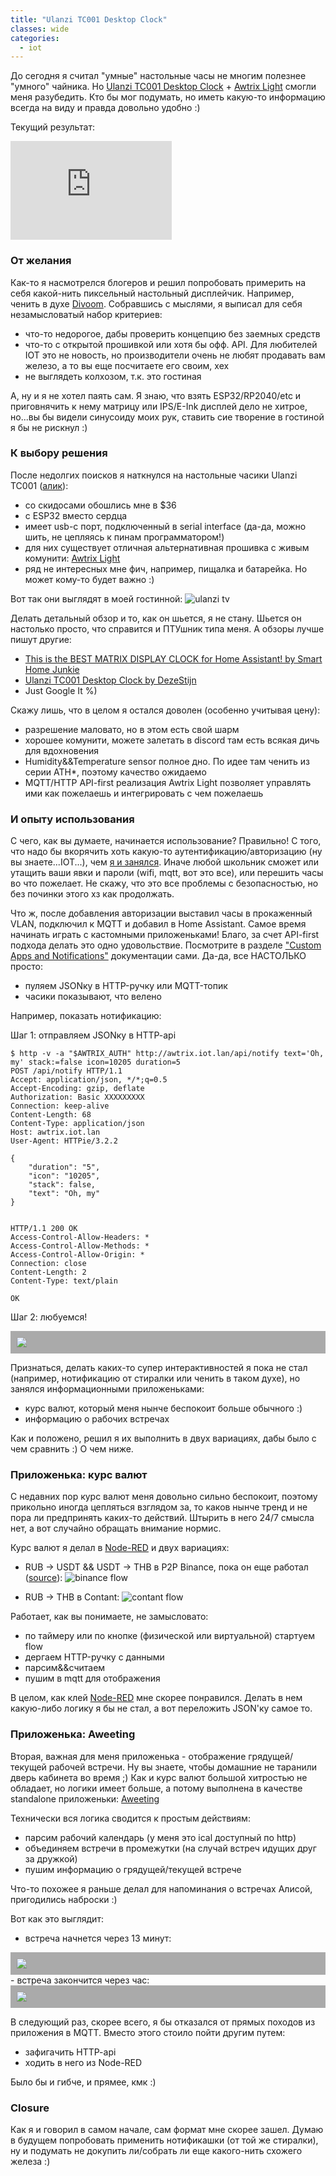 ```yaml
---
title: "Ulanzi TC001 Desktop Clock"
classes: wide
categories:
  - iot
---
```


До сегодня я считал "умные" настольные часы не многим полезнее "умного" чайника. Но [Ulanzi TC001 Desktop Clock](https://www.ulanzi.com/products/ulanzi-pixel-smart-clock-2882?ref=28e02dxl) + [Awtrix Light]( https://github.com/Blueforcer/awtrix-light) смогли меня разубедить. Кто бы мог подумать, но иметь какую-то информацию всегда на виду и правда довольно удобно :)

Текущий результат:
<iframe width="258" height="158" src="https://www.youtube.com/embed/pvxAGwRQwQc?si=GujPcP1oHneVDdre" title="YouTube video player" frameborder="0" allow="accelerometer; autoplay; clipboard-write; encrypted-media; gyroscope; picture-in-picture; web-share" allowfullscreen></iframe>

### От желания
Как-то я насмотрелся блогеров и решил попробовать примерить на себя какой-нить пиксельный настольный дисплейчик. Например, ченить в духе [Divoom](https://divoom.com/products/pixoo-64). Собравшись с мыслями, я выписал для себя незамысловатый набор критериев:
  - что-то недорогое, дабы проверить концепцию без заемных средств
  - что-то с открытой прошивкой или хотя бы офф. API. Для любителей IOT это не новость, но производители очень не любят продавать вам железо, а то вы еще посчитаете его своим, хех
  - не выглядеть колхозом, т.к. это гостиная

А, ну и я не хотел паять сам. Я знаю, что взять ESP32/RP2040/etc и приговнячить к нему матрицу или IPS/E-Ink дисплей дело не хитрое, но...вы бы видели синусоиду моих рук, ставить сие творение в гостиной я бы не рискнул  :)

### К выбору решения
После недолгих поисков я наткнулся на настольные часики Ulanzi TC001 ([алик](https://a.aliexpress.com/_mMAJRY2)):
  - со скидосами обошлись мне в $36
  - с ESP32 вместо сердца
  - имеет usb-c порт, подключенный в serial interface (да-да, можно шить, не цепляясь к пинам программатором!)
  - для них существует отличная альтернативная прошивка с живым комунити: [Awtrix Light]( https://github.com/Blueforcer/awtrix-light) 
  - ряд не интересных мне фич, например, пищалка и батарейка. Но может кому-то будет важно :)

Вот так они выглядят в моей гостинной:
![ulanzi tv](/assets/images/posts/ulanzi-tv.jpg)

Делать детальный обзор и то, как он шьется, я не стану. Шьется он настолько просто, что справится и ПТУшник типа меня. А обзоры лучше пишут другие:
  - [This is the BEST MATRIX DISPLAY CLOCK for Home Assistant! by Smart Home Junkie](https://www.smarthomejunkie.net/this-is-the-best-matrix-display-clock-for-home-assistant/)
  - [Ulanzi TC001 Desktop Clock by DezeStijn](https://sequr.be/blog/2023/03/ulanzi-tc001-desktop-clock-awtrix/)
  - Just Google It %)

Скажу лишь, что в целом я остался доволен (особенно учитывая цену):
  - разрешение маловато, но в этом есть свой шарм
  - хорошее комунити, можете залетать в discord там есть всякая дичь для вдохновения
  - Humidity&&Temperature sensor полное дно. По идее там ченить из серии ATH*, поэтому качество ожидаемо
  - MQTT/HTTP API-first реализация Awtrix Light позволяет управлять ими как пожелаешь и интегрировать с чем пожелаешь

### И опыту использования
С чего, как вы думаете, начинается использование? Правильно! С того, что надо бы вкорячить хоть какую-то аутентификацию/авторизацию (ну вы знаете...IOT...), чем [я и занялся](https://github.com/Blueforcer/awtrix-light/pull/268). Иначе любой школьник сможет или утащить ваши явки и пароли (wifi, mqtt, вот это все), или перешить часы во что пожелает. Не скажу, что это все проблемы с безопасностью, но без починки этого хз как продолжать.

Что ж, после добавления авторизации выставил часы в прокаженный VLAN, подключил к MQTT и добавил в Home Assistant.
Самое время начинать играть с кастомными приложеньками! Благо, за счет API-first подхода делать это одно удовольствие. Посмотрите в разделе ["Custom Apps and Notifications"](https://blueforcer.github.io/awtrix-light/#/api?id=custom-apps-and-notifications) документации сами. Да-да, все НАСТОЛЬКО просто:
  - пуляем JSONку в HTTP-ручку или MQTT-топик
  - часики показывают, что велено

Например, показать нотификацию:

Шаг 1: отправляем JSONку в HTTP-api
```
$ http -v -a "$AWTRIX_AUTH" http://awtrix.iot.lan/api/notify text='Oh, my' stack:=false icon=10205 duration=5
POST /api/notify HTTP/1.1
Accept: application/json, */*;q=0.5
Accept-Encoding: gzip, deflate
Authorization: Basic XXXXXXXXX
Connection: keep-alive
Content-Length: 68
Content-Type: application/json
Host: awtrix.iot.lan
User-Agent: HTTPie/3.2.2

{
    "duration": "5",
    "icon": "10205",
    "stack": false,
    "text": "Oh, my"
}


HTTP/1.1 200 OK
Access-Control-Allow-Headers: *
Access-Control-Allow-Methods: *
Access-Control-Allow-Origin: *
Connection: close
Content-Length: 2
Content-Type: text/plain

OK
```


Шаг 2: любуемся!
<div style="padding: 10px;background: #aaa;"><img src="/assets/images/posts/awtrix-notify-demo.gif"/></div>

Признаться, делать каких-то супер интерактивностей я пока не стал (например, нотификацию от стиралки или ченить в таком духе), но занялся информационными приложеньками:
  - курс валют, который меня нынче беспокоит больше обычного :)
  - информацию о рабочих встречах

Как и положено, решил я их выполнить в двух вариациях, дабы было с чем сравнить :) О чем ниже.
### Приложенька: курс валют
С недавних пор курс валют меня довольно сильно беспокоит, поэтому прикольно иногда цепляться взглядом за, то каков нынче тренд и не пора ли предпринять каких-то действий. Штырить в него 24/7 смысла нет, а вот случайно обращать внимание нормис.

Курс валют я делал в [Node-RED](https://nodered.org/) и двух вариациях:
  - RUB -> USDT && USDT -> THB в P2P Binance, пока он еще работал ([source](https://gist.github.com/buglloc/a93405ea786dfa4add584bc926406ffe)):
![binance flow](/assets/images/posts/awtrix-binance-flow.png)
  * RUB -> THB в Contant:
![contant flow](/assets/images/posts/awtrix-contact-flow.png)

Работает, как вы понимаете, не замысловато:
 - по таймеру или по кнопке (физической или виртуальной) стартуем flow
 - дергаем HTTP-ручку с данными
 - парсим&&считаем
 - пушим в mqtt для отображения

В целом, как клей [Node-RED](https://nodered.org/) мне скорее понравился. Делать в нем какую-либо логику я бы не стал, а вот переложить JSON'ку самое то.

### Приложенька: Aweeting
Вторая, важная для меня приложенька - отображение грядущей/текущей рабочей встречи. Ну вы знаете, чтобы домашние не таранили дверь кабинета во время ;)
Как и курс валют большой хитростью не обладает, но логики имеет больше, а потому выполнена в качеcтве standalone приложеньки: [Aweeting](https://github.com/buglloc/aweeting)

Технически вся логика сводится к простым действиям:
  - парсим рабочий календарь (у меня это ical доступный по http)
  - объединяем встречи в промежутки (на случай встреч идущих друг за дружкой)
  - пушим информацию о грядущей/текущей встрече

Что-то похожее я раньше делал для напоминания о встречах Алисой, пригодились наброски :)

Вот как это выглядит:
  - встреча начнется через 13 минут:
<div style="padding: 10px;background: #aaa;"><img src="/assets/images/posts/awtrix-aweeting-upcoming.gif"/></div>
  - встреча закончится через час:
<div style="padding: 10px;background: #aaa;"><img src="/assets/images/posts/awtrix-aweeting-on-air.gif"/></div>

В следующий раз, скорее всего, я бы отказался от прямых походов из приложения в MQTT. Вместо этого стоило пойти другим путем:
  - зафигачить HTTP-api
  - ходить в него из Node-RED

Было бы и гибче, и прямее, кмк :)

### Closure
Как я и говорил в самом начале, сам формат мне скорее зашел. Думаю в будущем попробовать применить нотификашки (от той же стиралки), ну и подумать не докупить ли/собрать ли еще какого-нить схожего железа :)
